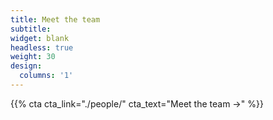 ```yaml
---
title: Meet the team
subtitle:
widget: blank
headless: true
weight: 30
design:
  columns: '1'
---
```


{{% cta cta_link="./people/" cta_text="Meet the team →" %}}
